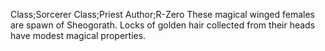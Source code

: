 Class;Sorcerer Class;Priest Author;R-Zero
These magical winged females are spawn of Sheogorath. Locks of golden hair collected from their heads have modest magical properties.